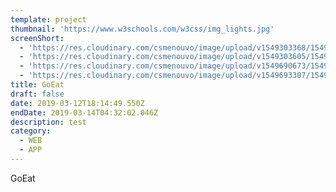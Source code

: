 ```yaml
---
template: project
thumbnail: 'https://www.w3schools.com/w3css/img_lights.jpg'
screenShort:
  - 'https://res.cloudinary.com/csmenouvo/image/upload/v1549303368/1549303366.jpg'
  - 'https://res.cloudinary.com/csmenouvo/image/upload/v1549303605/1549303603.jpg'
  - 'https://res.cloudinary.com/csmenouvo/image/upload/v1549690673/1549690669.jpg'
  - 'https://res.cloudinary.com/csmenouvo/image/upload/v1549693307/1549693304.jpg'
title: GoEat
draft: false
date: 2019-03-12T18:14:49.550Z
endDate: 2019-03-14T04:32:02.046Z
description: test
category:
  - WEB
  - APP
---
```


GoEat
